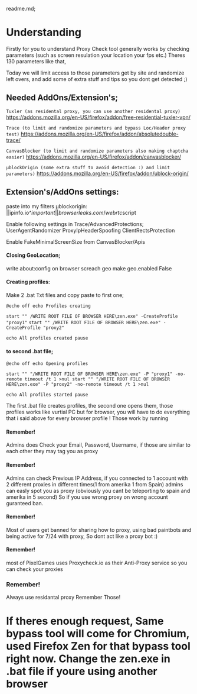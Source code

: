readme.md;

# Understanding

Firstly for you to understand Proxy Check tool generally works by checking parameters (such as screen resulation your location your fps etc.) Theres 130 parameters like that, 

Today we will limit access to those parameters get by site and randomize left overs, and add some of extra stuff and tips so you dont get detected ;)

## Needed AddOns/Extension's;
`Tuxler (as residental proxy, you can use another residental proxy)`
https://addons.mozilla.org/en-US/firefox/addon/free-residential-tuxler-vpn/

`Trace (to limit and randomize parameters and bypass Loc/Header proxy test)`
https://addons.mozilla.org/en-US/firefox/addon/absolutedouble-trace/

`CanvasBlocker (to limit and randomize parameters also making chaptcha easier)`
https://addons.mozilla.org/en-US/firefox/addon/canvasblocker/

`μblockOrigin (some extra stuff to avoid detection :) and limit parameters)`
https://addons.mozilla.org/en-US/firefox/addon/ublock-origin/

## Extension's/AddOns settings:

paste into my filters μblockorigin:
||ipinfo.io^$important
||browserleaks.com/webrtc$script

Enable following settings in Trace/AdvancedProtections;
UserAgentRandomizer
ProxyIpHeaderSpoofing
ClientRectsProtection

Enable FakeMinimalScreenSize from CanvasBlocker/Apis

#### Closing GeoLocation;
write about:config on browser
screach geo
make geo.enabled False

#### Creating profiles:
Make 2 .bat Txt files and copy paste to first one;

`@echo off
echo Profiles creating`

`start "" /WRITE ROOT FILE OF BROWSER HERE\zen.exe" -CreateProfile "proxy1"`
`start "" /WRITE ROOT FILE OF BROWSER HERE\zen.exe" -CreateProfile "proxy2"`

`echo All profiles created
pause`

#### to second .bat file;

`@echo off
echo Opening profiles`

`start "" "/WRITE ROOT FILE OF BROWSER HERE\zen.exe" -P "proxy1" -no-remote
timeout /t 1 >nul
start "" "/WRITE ROOT FILE OF BROWSER HERE\zen.exe" -P "proxy2" -no-remote
timeout /t 1 >nul`

`echo All profiles started
pause`

The first .bat file creates profiles, the second one opens them, those profiles works like vurtial PC but for browser, you will have to do everything that i said above for every browser profile ! Those work by running


#### Remember!
Admins does Check your Email, Password, Username, if those are similar to each other they may tag you as proxy

#### Remember!
Admins can check Previous IP Address, if you connected to 1 account with 2 different proxies in different times(1 from amerika 1 from Spain) admins can easly spot you as proxy (obviously you cant be teleporting to spain and amerika in 5 second)
So if you use wrong proxy on wrong account guranteed ban.

#### Remember!
Most of users get banned for sharing how to proxy, using bad paintbots and being active for 7/24 with proxy, So dont act like a proxy bot :)

#### Remember! 
most of PixelGames uses Proxycheck.io as their Anti-Proxy service so you can check your proxies

### Remember! 
Always use residantal proxy
Remember Those!

# If theres enough request, Same bypass tool will come for Chromium, used Firefox Zen for that bypass tool right now. Change the zen.exe in .bat file if youre using another browser
